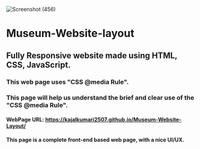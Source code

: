 ![Screenshot (456)](https://github.com/adityapandey1111/Museum-Website-layout/assets/114282369/dc592aa9-63eb-4cb7-a79c-15edb73843a2)
# Museum-Website-layout
## Fully Responsive website made using HTML, CSS, JavaScript.
### This web page uses "CSS @media Rule".
### This page will help us understand the brief and clear use of the "CSS @media Rule".

#### WebPage URL: https://kajalkumari2507.github.io/Museum-Website-Layout/

#### This page is a complete front-end based web page, with a nice UI/UX.

